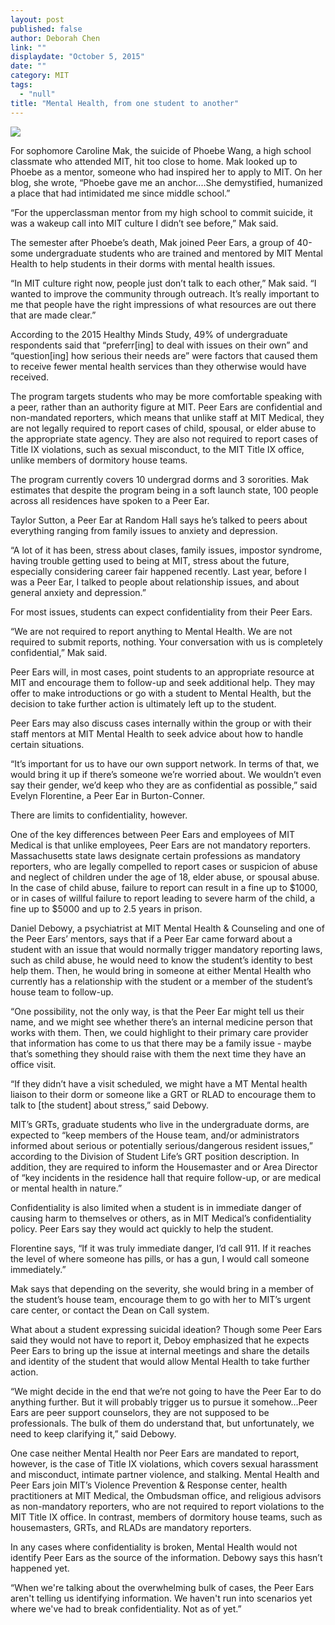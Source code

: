 ```yaml
---
layout: post
published: false
author: Deborah Chen
link: ""
displaydate: "October 5, 2015"
date: ""
category: MIT
tags: 
  - "null"
title: "Mental Health, from one student to another"
---
```


![](http://sloansocialimpact.mit.edu/wp-content/uploads/2014/02/MIT_Dome_night1_Edit.jpg)

For sophomore Caroline Mak, the suicide of Phoebe Wang, a high school classmate who attended MIT, hit too close to home. Mak looked up to Phoebe as a mentor, someone who had inspired her to apply to MIT. On her blog, she wrote, “Phoebe gave me an anchor....She demystified, humanized a place that had intimidated me since middle school.”

“For the upperclassman mentor from my high school to commit suicide, it was a wakeup call into MIT culture I didn’t see before,” Mak said.

The semester after Phoebe’s death, Mak joined Peer Ears, a group of 40-some undergraduate students who are trained and mentored by MIT Mental Health to help students in their dorms with mental health issues. 

“In MIT culture right now, people just don’t talk to each other,” Mak said. “I wanted to improve the community through outreach. It’s really important to me that people have the right impressions of what resources are out there that are made clear.”

According to the 2015 Healthy Minds Study, 49% of undergraduate respondents said that “preferr[ing] to deal with issues on their own” and “question[ing] how serious their needs are” were factors that caused them to receive fewer mental health services than they otherwise would have received. 

The program targets students who may be more comfortable speaking with a peer, rather than an authority figure at MIT. Peer Ears are confidential and non-mandated reporters, which means that unlike staff at MIT Medical, they are not legally required to report cases of child, spousal, or elder abuse to the appropriate state agency. They are also not required to report cases of Title IX violations, such as sexual misconduct, to the MIT Title IX office, unlike members of dormitory house teams. 

The program currently covers 10 undergrad dorms and 3 sororities. Mak estimates that despite the program being in a soft launch state, 100 people across all residences have spoken to a Peer Ear. 

Taylor Sutton, a Peer Ear at Random Hall says he’s talked to peers about everything ranging from family issues to anxiety and depression.
 
“A lot of it has been, stress about clases, family issues, impostor syndrome, having trouble getting used to being at MIT, stress about the future, especially considering career fair happened recently. Last year, before I was a Peer Ear, I talked to people about relationship issues, and about general anxiety and depression.”

For most issues, students can expect confidentiality from their Peer Ears. 

“We are not required to report anything to Mental Health. We are not required to submit reports, nothing. Your conversation with us is completely confidential,” Mak said.

Peer Ears will, in most cases, point students to an appropriate resource at MIT and encourage them to follow-up and seek additional help. They may offer to make introductions or go with a student to Mental Health, but the decision to take further action is ultimately left up to the student.

Peer Ears may also discuss cases internally within the group or with their staff mentors at MIT Mental Health to seek advice about how to handle certain situations.  

“It’s important for us to have our own support network. In terms of that, we would bring it up if there’s someone we’re worried about. We wouldn’t even say their gender, we’d keep who they are as confidential as possible,” said Evelyn Florentine, a Peer Ear in Burton-Conner.

There are limits to confidentiality, however. 

One of the key differences between Peer Ears and employees of MIT Medical is that unlike employees, Peer Ears are not mandatory reporters. Massachusetts state laws designate certain professions as mandatory reporters, who are legally compelled to report cases or suspicion of abuse and neglect of children under the age of 18, elder abuse, or spousal abuse. In the case of child abuse, failure to report can result in a fine up to $1000, or in cases of willful failure to report leading to severe harm of the child, a fine up to $5000 and up to 2.5 years in prison.

Daniel Debowy, a psychiatrist at MIT Mental Health & Counseling and one of the Peer Ears’ mentors, says that if a Peer Ear came forward about a student with an issue that would normally trigger mandatory reporting laws, such as child abuse, he would need to know the student’s identity to best help them. Then, he would bring in someone at either Mental Health who currently has a relationship with the student or a member of the student’s house team to follow-up.

“One possibility, not the only way, is that the Peer Ear might tell us their name, and we might see whether there’s an internal medicine person that works with them. Then, we could highlight to their primary care provider that information has come to us that there may be a family issue - maybe that’s something they should raise with them the next time they have an office visit.

“If they didn’t have a visit scheduled, we might have a MT Mental health liaison to their dorm or someone like a GRT or RLAD to encourage them to talk to [the student] about stress,” said Debowy. 

MIT’s GRTs, graduate students who live in the undergraduate dorms, are expected to “keep members of the House team, and/or administrators informed about serious or potentially serious/dangerous resident issues,” according to the Division of Student Life’s GRT position description. In addition, they are required to inform the Housemaster and or Area Director of “key incidents in the residence hall that require follow-up, or are medical or mental health in nature.”

Confidentiality is also limited when a student is in immediate danger of causing harm to themselves or others, as in MIT Medical’s confidentiality policy. Peer Ears say they would act quickly to help the student. 

Florentine says, “If it was truly immediate danger, I’d call 911. If it reaches the level of where someone has pills, or has a gun, I would call someone immediately.”

Mak says that depending on the severity, she would bring in a member of the student’s house team, encourage them to go with her to MIT’s urgent care center, or contact the Dean on Call system.

What about a student expressing suicidal ideation? Though some Peer Ears said they would not have to report it, Deboy emphasized that he expects Peer Ears to bring up the issue at internal meetings and share the details and identity of the student that would allow Mental Health to take further action. 

“We might decide in the end that we’re not going to have the Peer Ear to do anything further. But it will probably trigger us to pursue it somehow...Peer Ears are peer support counselors, they are not supposed to be professionals. The bulk of them do understand that, but unfortunately, we need to keep clarifying it,” said Debowy. 

One case neither Mental Health nor Peer Ears are mandated to report, however, is the case of Title IX violations, which covers sexual harassment and misconduct, intimate partner violence, and stalking. Mental Health and Peer Ears join MIT’s Violence Prevention & Response center, health practitioners at MIT Medical, the Ombudsman office, and religious advisors as non-mandatory reporters, who are not required to report violations to the MIT Title IX office. In contrast, members of dormitory house teams, such as housemasters, GRTs, and RLADs are mandatory reporters. 

In any cases where confidentiality is broken, Mental Health would not identify Peer Ears as the source of the information. Debowy says this hasn’t happened yet. 

“When we're talking about the overwhelming bulk of cases, the Peer Ears aren't telling us identifying information. We haven't run into scenarios yet where we've had to break confidentiality. Not as of yet.”



